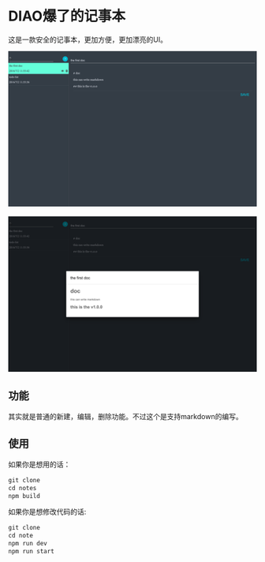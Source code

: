 # DIAO爆了的记事本

这是一款安全的记事本，更加方便，更加漂亮的UI。

<img src="./pic/1.png">
<br />
<br />
<img src="./pic/2.png">

## 功能

其实就是普通的新建，编辑，删除功能。不过这个是支持markdown的编写。

## 使用

如果你是想用的话：

    git clone
    cd notes
    npm build

如果你是想修改代码的话:

    git clone
    cd note
    npm run dev
    npm run start
